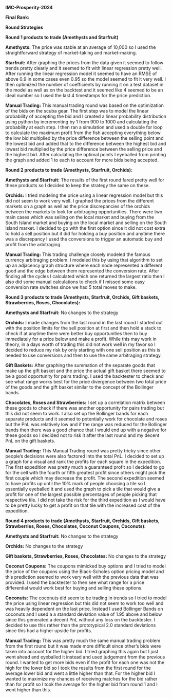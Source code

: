 **IMC-Prosperity-2024**

**Final Rank:**

**Round Strategies**

**Round 1 products to trade (Amethysts and Starfruit)**

**Amethysts:** The price was stable at an average of 10,000 so I used the straightforward strategy of market-taking and market-making.

**Starfruit:** After graphing the prices from the data given it seemed to follow trends pretty clearly and it seemed to fit with linear regression pretty well. After running the linear regression model it seemed to have an RMSE of above 0.9 in some cases even 0.95 so the model seemed to fit it very well. I then optimized the number of coefficients by running it on a test dataset in the model as well as on the backtest and it seemed like 4 seemed to be an ideal number so I used the last 4 timestamps for the price prediction.

**Manual Trading:** This manual trading round was based on the optimization of the bids on the scuba gear. The first step was to model the linear probability of accepting the bid and I created a linear probability distribution using python by incrementing by 1 from 900 to 1000 and calculating the probability at each step. I then ran a simulation and used a double for loop to calculate the maximum profit from the fish accepting everything below the low bid multiplied by the price difference between the selling point and the lowest bid and added that to the difference between the highest bid and lowest bid multiplied by the price difference between the selling price and the highest bid. After calculating the optimal points I eyeballed from printing the graph and added 1 to each to account for more bids being accepted. 

**Round 2 products to trade (Amethysts, Starfruit, Orchids):**

**Amethysts and Starfruit:** The results of the first round fared pretty well for these products so I decided to keep the strategy the same on these. 

**Orchids:** I tried modeling the price using a linear regression model but this did not seem to work very well. I graphed the prices from the different markets on a graph as well as the price discrepancies of the orchids between the markets to look for arbitraging opportunities. There were two main cases which was selling on the local market and buying from the South Island market and buying on the local market and selling on the South Island market. I decided to go with the first option since it did not cost extra to hold a sell position but it did for holding a buy position and anytime there was a discrepancy I used the conversions to trigger an automatic buy and profit from the arbitraging. 

**Manual Trading:** This trading challenge closely modeled the famous currency arbitraging problem. I modeled this by using that algorithm to set up an adjacency graph structure where each node represented a different good and the edge between them represented the conversion rate. After finding all the cycles I calculated which one returned the largest ratio then I also did some manual calculations to check if I missed some easy conversion rate switches since we had 5 total moves to make.


**Round 3 products to trade (Amethysts, Starfruit, Orchids, Gift baskets, Strawberries, Roses, Chocolates):**

**Amethysts and Starfruit:** No changes to the strategy

**Orchids:** I made changes from the last round in the last round I started out with the position limits for the sell position at first and then hold a stack to check if at anytime there were better buy opportunities then to buy immediately for a price below and make a profit. While this may work in theory, in a days worth of trading this did not work well in my favor so I decided to reduce my risk by only starting with one sell position as this is needed to use conversions and then to use the same arbitraging strategy. 

**Gift Baskets:** After graphing the summation of the separate goods that make up the gift basket and the price the actual gift basket there seemed to be a good opportunity for pairs trading. I used the backtester to check and see what range works best for the price divergence between two total price of the goods and the gift basket similar to the concept of the Bollinger bands. 

**Chocolates, Roses and Strawberries:** I set up a correlation matrix between these goods to check if there was another opportunity for pairs trading but this did not seem to work. I also set up the Bollinger bands for each separate products and it seemed to potentially work for chocolate and roses but the PnL was relatively low and if the range was reduced for the Bollinger bands then there was a good chance that I would end up with a negative for these goods so I decided not to risk it after the last round and my decent PnL on the gift baskets. 

**Manual Trading:** This Manual Trading round was pretty tricky since other people’s decisions were also factored into the total PnL. I decided to set up a graph for a visual and rank the profits for each square in the expedition. The first expedition was pretty much a guaranteed profit so I decided to go for the cell with the fourth or fifth greatest profit since others might pick the first couple which may decrease the profit. The second expedition seemed to have profits up until the 10% mark of people choosing a tile so I essentially eyeballed it and used the graph to pick a tile that would give a profit for one of the largest possible percentages of people picking that respective tile. I did not take the risk for the third expedition as I would have to be pretty lucky to get a profit on that tile with the increased cost of the expedition. 



**Round 4 products to trade (Amethysts, Starfruit, Orchids, Gift baskets, Strawberries, Roses, Chocolates, Coconut Coupons, Coconuts):**

**Amethysts and Starfruit:** No changes to the strategy

**Orchids:** No changes to the strategy

**Gift baskets, Strawberries, Roses, Chocolates:** No changes to the strategy

**Coconut Coupons:** The coupons mimicked buy options and I tried to model the price of the coupons using the Black-Scholes option pricing model and this prediction seemed to work very well with the previous data that was provided. I used the backtester to then see what range for a price differential would work best for buying and selling these options. 

**Coconuts:** The coconuts did seem to be trading in trends so I tried to model the price using linear regression but this did not seem to work too well and was heavily dependent on the last price. Instead I used Bollinger Bands on coconuts and I used a a standard deviation value of 1.95 above and below since this generated a decent PnL without any loss on the backtester. I decided to use this rather than the prototypical 2.0 standard deviations since this had a higher upside for profits. 

**Manual Trading:** This was pretty much the same manual trading problem from the first round but it was made more difficult since other’s bids were taken into account for the higher bid. I tried graphing this again but I just went ahead and eyeballed it instead and used judgement from the previous round. I wanted to get more bids even if the profit for each one was not the high for the lower bid so I took the results from the first round for the average lower bid and went a little higher than that. For the higher bid I wanted to maximize my chances of receiving matches for the bid rather than for profit so I took the average for the higher bid from round 1 and I went higher than this. 
